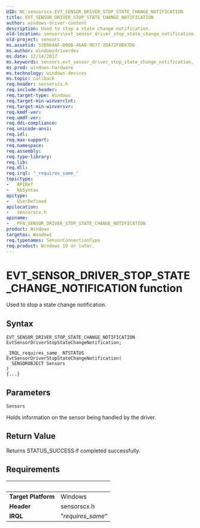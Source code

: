 ```yaml
---
UID: NC:sensorscx.EVT_SENSOR_DRIVER_STOP_STATE_CHANGE_NOTIFICATION
title: EVT_SENSOR_DRIVER_STOP_STATE_CHANGE_NOTIFICATION
author: windows-driver-content
description: Used to stop a state change notification.
old-location: sensors\evt_sensor_driver_stop_state_change_notification.htm
old-project: sensors
ms.assetid: 53B064AF-D06B-46A0-9D77-2DA72F0B47D6
ms.author: windowsdriverdev
ms.date: 12/14/2017
ms.keywords: sensors.evt_sensor_driver_stop_state_change_notification, EvtSensorDriverStopStateChangeNotification callback function [Sensor Devices], EvtSensorDriverStopStateChangeNotification, EVT_SENSOR_DRIVER_STOP_STATE_CHANGE_NOTIFICATION, EVT_SENSOR_DRIVER_STOP_STATE_CHANGE_NOTIFICATION, sensorscx/EvtSensorDriverStopStateChangeNotification, PFN_SENSOR_DRIVER_STOP_STATE_CHANGE_NOTIFICATION callback function pointer [Sensor Devices], PFN_SENSOR_DRIVER_STOP_STATE_CHANGE_NOTIFICATION
ms.prod: windows-hardware
ms.technology: windows-devices
ms.topic: callback
req.header: sensorscx.h
req.include-header: 
req.target-type: Windows
req.target-min-winverclnt: 
req.target-min-winversvr: 
req.kmdf-ver: 
req.umdf-ver: 
req.ddi-compliance: 
req.unicode-ansi: 
req.idl: 
req.max-support: 
req.namespace: 
req.assembly: 
req.type-library: 
req.lib: 
req.dll: 
req.irql: "_requires_same_"
topictype:
-	APIRef
-	kbSyntax
apitype:
-	UserDefined
apilocation:
-	sensorscx.h
apiname:
-	PFN_SENSOR_DRIVER_STOP_STATE_CHANGE_NOTIFICATION
product: Windows
targetos: Windows
req.typenames: SensorConnectionType
req.product: Windows 10 or later.
---
```



# EVT_SENSOR_DRIVER_STOP_STATE_CHANGE_NOTIFICATION function
Used to stop a state change notification.

## Syntax

```
EVT_SENSOR_DRIVER_STOP_STATE_CHANGE_NOTIFICATION EvtSensorDriverStopStateChangeNotification;

_IRQL_requires_same_ NTSTATUS EvtSensorDriverStopStateChangeNotification(
  SENSOROBJECT Sensors
)
{...}
```

## Parameters

`Sensors`

Holds information on the sensor being handled by the driver.


## Return Value

Returns STATUS_SUCCESS if completed successfully.


## Requirements
| &nbsp; | &nbsp; |
| ---- |:---- |
| **Target Platform** | Windows |
| **Header** | sensorscx.h |
| **IRQL** | "_requires_same_" |